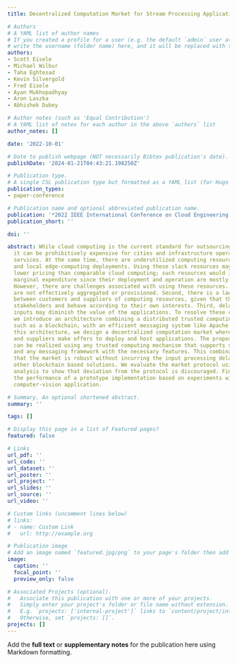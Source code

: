 ```yaml
---
title: Decentralized Computation Market for Stream Processing Applications

# Authors
# A YAML list of author names
# If you created a profile for a user (e.g. the default `admin` user at `content/authors/admin/`), 
# write the username (folder name) here, and it will be replaced with their full name and linked to their profile.
authors:
- Scott Eisele
- Michael Wilbur
- Taha Eghtesad
- Kevin Silvergold
- Fred Eisele
- Ayan Mukhopadhyay
- Aron Laszka
- Abhishek Dubey

# Author notes (such as 'Equal Contribution')
# A YAML list of notes for each author in the above `authors` list
author_notes: []

date: '2022-10-01'

# Date to publish webpage (NOT necessarily Bibtex publication's date).
publishDate: '2024-01-21T04:43:21.198250Z'

# Publication type.
# A single CSL publication type but formatted as a YAML list (for Hugo requirements).
publication_types:
- paper-conference

# Publication name and optional abbreviated publication name.
publication: '*2022 IEEE International Conference on Cloud Engineering (IC2E)*'
publication_short: ''

doi: ''

abstract: While cloud computing is the current standard for outsourcing computation,
  it can be prohibitively expensive for cities and infrastructure operators to deploy
  services. At the same time, there are underutilized computing resources within cities
  and local edge-computing deployments. Using these slack resources may enable significantly
  lower pricing than comparable cloud computing; such resources would incur minimal
  marginal expenditure since their deployment and operation are mostly sunk costs.
  However, there are challenges associated with using these resources. First, they
  are not effectively aggregated or provisioned. Second, there is a lack of trust
  between customers and suppliers of computing resources, given that they are distinct
  stakeholders and behave according to their own interests. Third, delays in processing
  inputs may diminish the value of the applications. To resolve these challenges,
  we introduce an architecture combining a distributed trusted computing mechanism,
  such as a blockchain, with an efficient messaging system like Apache Pulsar. Using
  this architecture, we design a decentralized computation market where customers
  and suppliers make offers to deploy and host applications. The proposed architecture
  can be realized using any trusted computing mechanism that supports smart contracts,
  and any messaging framework with the necessary features. This combination ensures
  that the market is robust without incurring the input processing delays that limit
  other blockchain based solutions. We evaluate the market protocol using game-theoretic
  analysis to show that deviation from the protocol is discouraged. Finally, we assess
  the performance of a prototype implementation based on experiments with a streaming
  computer-vision application.

# Summary. An optional shortened abstract.
summary: ''

tags: []

# Display this page in a list of Featured pages?
featured: false

# Links
url_pdf: ''
url_code: ''
url_dataset: ''
url_poster: ''
url_project: ''
url_slides: ''
url_source: ''
url_video: ''

# Custom links (uncomment lines below)
# links:
# - name: Custom Link
#   url: http://example.org

# Publication image
# Add an image named `featured.jpg/png` to your page's folder then add a caption below.
image:
  caption: ''
  focal_point: ''
  preview_only: false

# Associated Projects (optional).
#   Associate this publication with one or more of your projects.
#   Simply enter your project's folder or file name without extension.
#   E.g. `projects: ['internal-project']` links to `content/project/internal-project/index.md`.
#   Otherwise, set `projects: []`.
projects: []
---
```


Add the **full text** or **supplementary notes** for the publication here using Markdown formatting.
